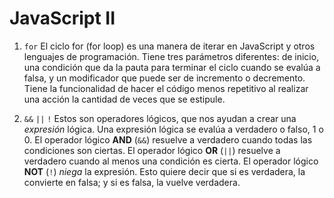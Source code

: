 # JavaScript II
1. ```for```
El ciclo for (for loop) es una manera de iterar en JavaScript y otros lenguajes de programación.
Tiene tres parámetros diferentes: de inicio, una condición que da la pauta para terminar el ciclo cuando se evalúa a falsa, y un modificador que puede ser de incremento o decremento.
Tiene la funcionalidad de hacer el código menos repetitivo al realizar una acción la cantidad de veces que se estipule.

2. ```&&``` ```||``` ```!```
Estos son operadores lógicos, que nos ayudan a crear una *expresión* lógica. Una expresión lógica se evalúa a verdadero o falso, 1 o 0.
El operador lógico **AND**  (```&&```) resuelve a verdadero cuando todas las condiciones son ciertas.
El operador lógico **OR** (```||```) resuelve a verdadero cuando al menos una condición es cierta.
El operador lógico **NOT** (```!```) *niega* la expresión. Esto quiere decir que si es verdadera, la convierte en falsa; y si es falsa, la vuelve verdadera.